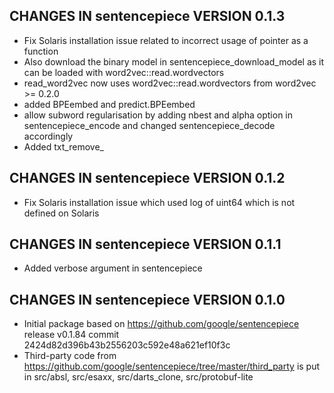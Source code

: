 ## CHANGES IN sentencepiece VERSION 0.1.3

- Fix Solaris installation issue related to incorrect usage of pointer as a function 
- Also download the binary model in sentencepiece_download_model as it can be loaded with word2vec::read.wordvectors
- read_word2vec now uses word2vec::read.wordvectors from word2vec >= 0.2.0
- added BPEembed and predict.BPEembed
- allow subword regularisation by adding nbest and alpha option in sentencepiece_encode and changed sentencepiece_decode accordingly
- Added txt_remove_

## CHANGES IN sentencepiece VERSION 0.1.2

- Fix Solaris installation issue which used log of uint64 which is not defined on Solaris

## CHANGES IN sentencepiece VERSION 0.1.1

- Added verbose argument in sentencepiece

## CHANGES IN sentencepiece VERSION 0.1.0

- Initial package based on https://github.com/google/sentencepiece release v0.1.84 commit  2424d82d396b43b2556203c592e48a621ef10f3c
- Third-party code from https://github.com/google/sentencepiece/tree/master/third_party is put in src/absl, src/esaxx, src/darts_clone, src/protobuf-lite

